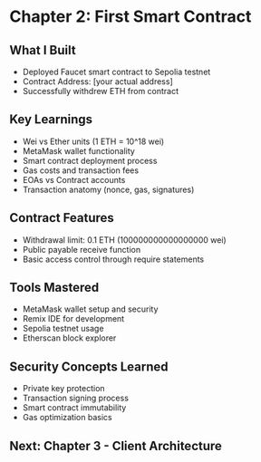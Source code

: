 # Chapter 2: First Smart Contract

## What I Built
- Deployed Faucet smart contract to Sepolia testnet
- Contract Address: [your actual address]
- Successfully withdrew ETH from contract

## Key Learnings
- Wei vs Ether units (1 ETH = 10^18 wei)
- MetaMask wallet functionality
- Smart contract deployment process
- Gas costs and transaction fees
- EOAs vs Contract accounts
- Transaction anatomy (nonce, gas, signatures)

## Contract Features
- Withdrawal limit: 0.1 ETH (100000000000000000 wei)
- Public payable receive function
- Basic access control through require statements

## Tools Mastered
- MetaMask wallet setup and security
- Remix IDE for development
- Sepolia testnet usage
- Etherscan block explorer

## Security Concepts Learned
- Private key protection
- Transaction signing process
- Smart contract immutability
- Gas optimization basics

## Next: Chapter 3 - Client Architecture